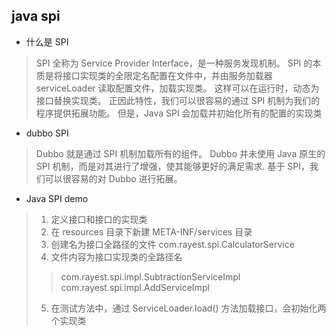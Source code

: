 ## java spi

* 什么是 SPI
> SPI 全称为 Service Provider Interface，是一种服务发现机制。
SPI 的本质是将接口实现类的全限定名配置在文件中，并由服务加载器 serviceLoader 读取配置文件，加载实现类。
这样可以在运行时，动态为接口替换实现类。
正因此特性，我们可以很容易的通过 SPI 机制为我们的程序提供拓展功能。
但是，Java SPI 会加载并初始化所有的配置的实现类

* dubbo SPI
> Dubbo 就是通过 SPI 机制加载所有的组件。
Dubbo 并未使用 Java 原生的 SPI 机制，而是对其进行了增强，使其能够更好的满足需求.
基于 SPI，我们可以很容易的对 Dubbo 进行拓展。
  
* Java SPI demo
> 1. 定义接口和接口的实现类
> 2. 在 resources 目录下新建 META-INF/services 目录
> 3. 创建名为接口全路径的文件 com.rayest.spi.CalculatorService
> 4. 文件内容为接口实现类的全路径名 
>> com.rayest.spi.impl.SubtractionServiceImpl
>> com.rayest.spi.impl.AddServiceImpl
> 5. 在测试方法中，通过 ServiceLoader.load() 方法加载接口，会初始化两个实现类
